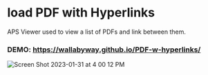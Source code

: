 # load PDF with Hyperlinks
APS Viewer used to view a list of PDFs and link between them.

### DEMO: https://wallabyway.github.io/PDF-w-hyperlinks/


![Screen Shot 2023-01-31 at 4 00 12 PM](https://user-images.githubusercontent.com/440241/215911761-e0aeaa58-73a6-4fe2-95ba-3876739cdb84.JPG)


